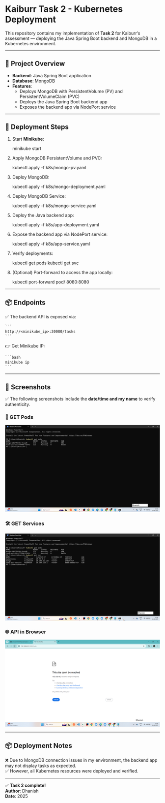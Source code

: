 # Kaiburr Task 2 - Kubernetes Deployment

This repository contains my implementation of **Task 2** for Kaiburr’s assessment — deploying the Java Spring Boot backend and MongoDB in a Kubernetes environment.

---

## 📁 Project Overview

- **Backend**: Java Spring Boot application  
- **Database**: MongoDB  
- **Features**:  
  - Deploys MongoDB with PersistentVolume (PV) and PersistentVolumeClaim (PVC)  
  - Deploys the Java Spring Boot backend app  
  - Exposes the backend app via NodePort service  

---

## 🚀 Deployment Steps

1. Start **Minikube**:

    
    minikube start
    

2. Apply MongoDB PersistentVolume and PVC:

    
    kubectl apply -f k8s/mongo-pv.yaml
    

3. Deploy MongoDB:

    
    kubectl apply -f k8s/mongo-deployment.yaml
    

4. Deploy MongoDB Service:

    
    kubectl apply -f k8s/mongo-service.yaml
    

5. Deploy the Java backend app:

    
    kubectl apply -f k8s/app-deployment.yaml
    

6. Expose the backend app via NodePort service:

    
    kubectl apply -f k8s/app-service.yaml
    

7. Verify deployments:

    
    kubectl get pods
    kubectl get svc
    

8. (Optional) Port-forward to access the app locally:

    
    kubectl port-forward pod/<task-api-pod-name> 8080:8080
    

---

## 📦 Endpoints

✅ The backend API is exposed via:

    ```
    http://<minikube_ip>:30080/tasks
    ```

👉 Get Minikube IP:

    ```bash
    minikube ip
    ```

---

## 📸 Screenshots

✅ The following screenshots include the **date/time and my name** to verify authenticity.

### 🔎 GET Pods
![GET pods](screenshots/get-pods.png)

### 🛠️ GET Services
![GET services](screenshots/get-services.png)

### 🌐 API in Browser
![API in browser](screenshots/api-browser.png)

---

## 📦 Deployment Notes

❌ Due to MongoDB connection issues in my environment, the backend app may not display tasks as expected.  
✅ However, all Kubernetes resources were deployed and verified.

---

✅ **Task 2 complete!**  
**Author**: Dhanish  
**Date**: 2025
